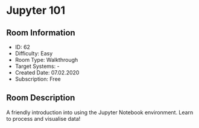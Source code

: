 ﻿# Jupyter 101

## Room Information
- ID: 62
- Difficulty: Easy
- Room Type: Walkthrough
- Target Systems: -
- Created Date: 07.02.2020
- Subscription: Free

## Room Description
A friendly introduction into using the Jupyter Notebook environment. Learn to process and visualise data!
